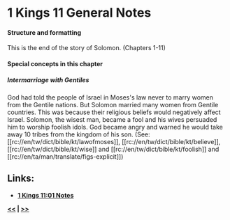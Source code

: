 # 1 Kings 11 General Notes

#### Structure and formatting

This is the end of the story of Solomon. (Chapters 1-11)

#### Special concepts in this chapter

##### Intermarriage with Gentiles
God had told the people of Israel in Moses's law never to marry women from the Gentile nations. But Solomon married many women from Gentile countries. This was because their religious beliefs would negatively affect Israel. Solomon, the wisest man, became a fool and his wives persuaded him to worship foolish idols. God became angry and warned he would take away 10 tribes from the kingdom of his son. (See: [[rc://en/tw/dict/bible/kt/lawofmoses]], [[rc://en/tw/dict/bible/kt/believe]], [[rc://en/tw/dict/bible/kt/wise]] and [[rc://en/tw/dict/bible/kt/foolish]] and [[rc://en/ta/man/translate/figs-explicit]])
## Links:

* __[1 Kings 11:01 Notes](./01.md)__

__[<<](../10/intro.md) | [>>](../12/intro.md)__
